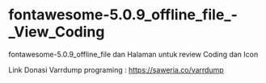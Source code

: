 # fontawesome-5.0.9_offline_file_-_View_Coding
fontawesome-5.0.9_offline_file
dan Halaman untuk review Coding dan Icon

Link Donasi Varrdump programing : https://saweria.co/varrdump
